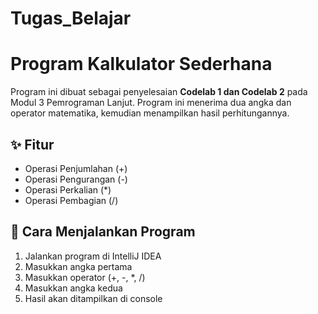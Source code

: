 # Tugas_Belajar
# Program Kalkulator Sederhana
Program ini dibuat sebagai penyelesaian **Codelab 1 dan Codelab 2** pada Modul 3 Pemrograman Lanjut.
Program ini menerima dua angka dan operator matematika, kemudian menampilkan hasil perhitungannya.

## ✨ Fitur
- Operasi Penjumlahan (+)
- Operasi Pengurangan (-)
- Operasi Perkalian (*)
- Operasi Pembagian (/)

## 🚀 Cara Menjalankan Program
1. Jalankan program di IntelliJ IDEA
2. Masukkan angka pertama
3. Masukkan operator (+, -, *, /)
4. Masukkan angka kedua
5. Hasil akan ditampilkan di console

